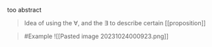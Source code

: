 too abstract
> Idea of using the ∀, and the ∃ to describe certain [[proposition]]

>	#Example 
>	![[Pasted image 20231024000923.png]]